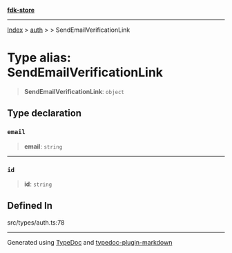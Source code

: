 [**fdk-store**](../../../README.md)
***

[Index](../../../API.md) > [auth](../../README.md) > [<internal>](../README.md) > SendEmailVerificationLink

# Type alias: SendEmailVerificationLink

> **SendEmailVerificationLink**: `object`

## Type declaration

### `email`

> **email**: `string`

***

### `id`

> **id**: `string`

## Defined In

src/types/auth.ts:78

***
Generated using [TypeDoc](https://typedoc.org/) and [typedoc-plugin-markdown](https://www.npmjs.com/package/typedoc-plugin-markdown)
